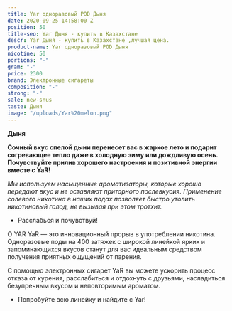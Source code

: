 ```yaml
---
title: Yar одноразовый POD Дыня
date: 2020-09-25 14:58:00 Z
position: 50
title-seo: Yar Дыня - купить в Казахстане
descr: Yar Дыня - купить в Казахстане ,лучшая цена.
product-name: Yar одноразовый POD Дыня
nicotine: 50
portions: "-"
gram: "-"
price: 2300
brand: Электронные сигареты
composition: "-"
strong: "-"
sale: new-snus
taste: Дыня
image: "/uploads/Yar%20melon.png"
---
```


**Дыня**

**Сочный вкус спелой дыни перенесет вас в жаркое лето и подарит согревающее тепло даже в холодную зиму или дождливую осень. Почувствуйте прилив хорошего настроения и позитивной энергии вместе с YaR!**


*Мы используем насыщенные ароматизаторы, которые хорошо передают вкус и не оставляют приторного послевкусия. Применение солевого никотина в наших подах позволяет быстро утолить никотиновый голод, не вызывая при этом тротхит.*

* Расслабься и почувствуй!



О YAR
YaR — это инновационный прорыв в употреблении никотина.
Одноразовые поды на 400 затяжек с широкой линейкой ярких и запоминающихся вкусов станут для вас идеальным средством получения приятных ощущений от парения.

С помощью электронных сигарет YaR вы можете ускорить процесс отказа от курения, расслабиться и отдохнуть с друзьями, насладиться безупречным вкусом и неповторимым ароматом. 

  * Попробуйте всю линейку и найдите с Yar!